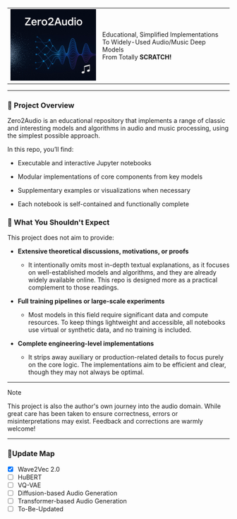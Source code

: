 <div align="center">
<table>
  <tr>
    <td>
      <img src="assets/fig/repo.png" width="200">
    </td>
    <td>
      <p>
        Educational, Simplified Implementations <br>
        To Widely-Used Audio/Music Deep Models <br>
        From Totally <strong>SCRATCH! </strong>
      </p>
    </td>
  </tr>
</table>
</div>
  
---
### 🧩 Project Overview
Zero2Audio is an educational repository that implements a range of classic and interesting models and algorithms in audio and music processing, using the simplest possible approach.

In this repo, you’ll find:

-  Executable and interactive Jupyter notebooks

-  Modular implementations of core components from key models

-  Supplementary examples or visualizations when necessary

-  Each notebook is self-contained and functionally complete


### 🧠 What You Shouldn't Expect
This project does not aim to provide:

 - **Extensive theoretical discussions, motivations, or proofs**

   - It intentionally omits most in-depth textual explanations, as it focuses on well-established models and algorithms, and they are already widely available online. This repo is designed more as a practical complement to those readings.

 - **Full training pipelines or large-scale experiments**

   - Most models in this field require significant data and compute resources. To keep things lightweight and accessible, all notebooks use virtual or synthetic data, and no training is included.

 - **Complete engineering-level implementations**

   - It strips away auxiliary or production-related details to focus purely on the core logic. The implementations aim to be efficient and clear, though they may not always be optimal.

---

> [!NOTE] 
> This project is also the author's own journey into the audio domain. While great care has been taken to ensure correctness, errors or misinterpretations may exist. Feedback and corrections are warmly welcome!


---
### :cactus:Update Map
- [x] Wave2Vec 2.0
- [ ] HuBERT
- [ ] VQ-VAE
- [ ] Diffusion-based Audio Generation
- [ ] Transformer-based Audio Generation
- [ ] To-Be-Updated

